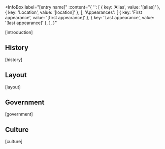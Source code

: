 <!-- Anything surrounded by "[]" can be replaced freely -->
<!-- It is preferred that you don't touch anything else unless said otherwise-->

<!-- Delete all comments once the page is complete to reduce file size -->

<!-- Info boxes are recieiving some massive changes -->
<!-- I highly recommend asking for help when handling them -->
<InfoBox
  label="[entry name]"
  :content="{
    '': [
      { key: 'Alias', value: '[alias]' },
      { key: 'Location', value: '[location]' },
    ],
    'Appearances': [
      { key: 'First appearance', value: '[first appearance]' },
      { key: 'Last appearance', value: '[last appearance]' },
    ],
  }"
>
  <!-- An image is optional for an entry's infobox -->
  <!-- To include an image in the infobox, delete the surrounding comment below -->
  <!-- <img src="../images/[image name].png" alt="[entry name]" /> -->
</InfoBox>

<!-- Introduce the kingdom here -->
[introduction]

<TableOfContents
  :contents="[
    { text: 'History' },
    { text: 'Layout' },
    { text: 'Government' },
    { text: 'Culture' },
  ]"
/>

## History

<!-- Put the kingdom's history here -->
[history]

## Layout

<!-- Put the kingdom's layout here -->
[layout]

## Government

<!-- Put the kingdom's government details here -->
[government]

## Culture

<!-- Put the kingdom's culture here -->
[culture]